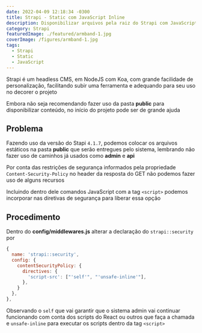 ```yaml
---
date: 2022-04-09 12:18:34 -0300
title: Strapi - Static com JavaScript Inline
description: Disponibilizar arquivos pela raiz do Strapi com JavaScript embutido
category: Strapi
featuredImage: ./featured/armband-1.jpg
coverImage: /figures/armband-1.jpg
tags:
  - Strapi
  - Static
  - JavaScript
---
```


Strapi é um headless CMS, em NodeJS com Koa, com grande facilidade de personalização, facilitando subir uma ferramenta e adequando para seu uso no decorer o projeto

Embora não seja recomendando fazer uso da pasta **public** para disponibilizar conteúdo, no início do projeto pode ser de grande ajuda

## Problema

Fazendo uso da versão do Stapi `4.1.7`, podemos colocar os arquivos estáticos na pasta **public** que serão entregues pelo sistema, lembrando não fazer uso de caminhos já usados como **admin** e **api**

Por conta das restrições de segurança informados pela propriedade `Content-Security-Policy` no header da resposta do GET não podemos fazer uso de alguns recursos

Incluindo dentro dele comandos JavaScript com a tag `<script>` podemos incorporar nas diretivas de segurança para liberar essa opção

## Procedimento

Dentro do **config/middlewares.js** alterar a declaração do `strapi::security` por 

```javascript
{
  name: 'strapi::security',
  config: {
    contentSecurityPolicy: {
      directives: {
        'script-src': ["'self'", "'unsafe-inline'"],
      },
    }
  },
},
```

Observando o `self` que vai garantir que o sistema admin vai continuar funcionando com conta dos scripts do React ou outros que faça a chamada e `unsafe-inline` para executar os scripts dentro da tag `<script>`
